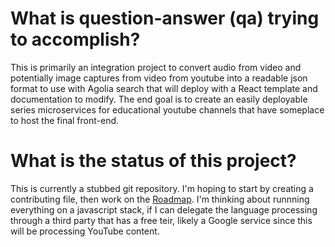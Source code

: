 # What is question-answer (qa) trying to accomplish?
This is primarily an integration project to convert audio from video and potentially image captures from video from youtube into a readable json format to use with Agolia search that will deploy with a React template and documentation to modify. The end goal is to create an easily deployable series microservices for educational youtube channels that have someplace to host the final front-end.

# What is the status of this project?
This is currently a stubbed git repository. I'm hoping to start by creating a contributing file, then work on the [Roadmap](https://github.com/lassiter/question-answer/projects/1). I'm thinking about runnning everything on a javascript stack, if I can delegate the language processing through a third party that has a free teir, likely a Google service since this will be processing YouTube content.
